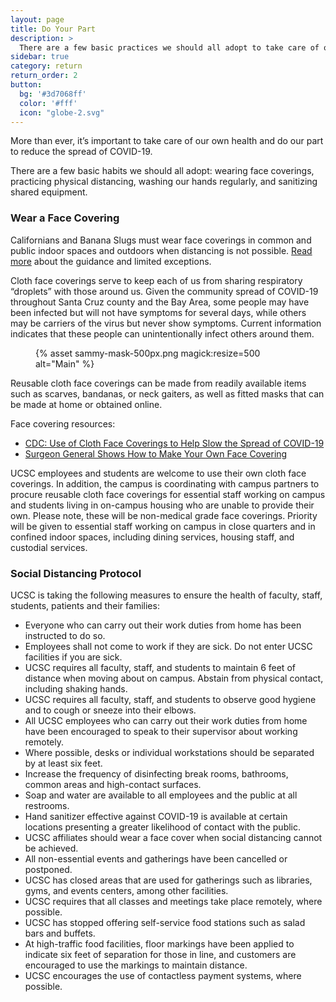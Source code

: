 ```yaml
---
layout: page
title: Do Your Part
description: >
  There are a few basic practices we should all adopt to take care of ourselves—and our community. 
sidebar: true
category: return
return_order: 2
button:
  bg: '#3d7068ff'
  color: '#fff'
  icon: "globe-2.svg"
---
```


More than ever, it’s important to take care of our own health and do our part to reduce the spread of COVID-19. 

There are a few basic habits we should all adopt: wearing face coverings, practicing physical distancing, washing our hands regularly, and sanitizing shared equipment. 

### Wear a Face Covering
Californians and Banana Slugs must wear face coverings in common and public indoor spaces and outdoors when distancing is not possible. [Read more](https://www.cdph.ca.gov/Programs/CID/DCDC/CDPH%20Document%20Library/COVID-19/Guidance-for-Face-Coverings_06-18-2020.pdf) about the guidance and limited exceptions. 

Cloth face coverings serve to keep each of us from sharing respiratory “droplets” with those around us. Given the community spread of COVID-19 throughout Santa Cruz county and the Bay Area, some people may have been infected but will not have symptoms for several days, while others may be carriers of the virus but never show symptoms. Current information indicates that these people can unintentionally infect others around them.

<figure class="inline-image right">
{% asset sammy-mask-500px.png magick:resize=500 alt="Main" %}</figure>

Reusable cloth face coverings can be made from readily available items such as scarves, bandanas, or neck gaiters, as well as fitted masks that can be made at home or obtained online. 

Face covering resources: 

* [CDC: Use of Cloth Face Coverings to Help Slow the Spread of COVID-19](https://www.cdc.gov/coronavirus/2019-ncov/prevent-getting-sick/diy-cloth-face-coverings.html)
* [Surgeon General Shows How to Make Your Own Face Covering](https://youtu.be/tPx1yqvJgf4)

UCSC employees and students are welcome to use their own cloth face coverings. In addition, the campus is coordinating with campus partners to procure reusable cloth face coverings for essential staff working on campus and students living in on-campus housing who are unable to provide their own. Please note, these will be non-medical grade face coverings.  Priority will be given to essential staff working on campus in close quarters and in confined indoor spaces, including dining services, housing staff, and custodial services.

### Social Distancing Protocol
UCSC is taking the following measures to ensure the health of faculty, staff, students, patients and their families:

* Everyone who can carry out their work duties from home has been instructed to do so.
* Employees shall not come to work if they are sick. Do not enter UCSC facilities if you are sick. 
* UCSC requires all faculty, staff, and students to maintain 6 feet of distance when moving about on campus. Abstain from physical contact, including shaking hands.
* UCSC requires all faculty, staff, and students to observe good hygiene and to cough or sneeze into their elbows.
* All UCSC employees who can carry out their work duties from home have been encouraged to speak to their supervisor about working remotely.
* Where possible, desks or individual workstations should be separated by at least six feet.
* Increase the frequency of disinfecting break rooms, bathrooms, common areas and high-contact surfaces.
* Soap and water are available to all employees and the public at all restrooms. 
* Hand sanitizer effective against COVID-19 is available at certain locations presenting a greater likelihood of contact with the public.
* UCSC affiliates should wear a face cover when social distancing cannot be achieved.
* All non-essential events and gatherings have been cancelled or postponed. 
* UCSC has closed areas that are used for gatherings such as libraries, gyms, and events centers, among other facilities.
* UCSC requires that all classes and meetings take place remotely, where possible.
* UCSC has stopped offering self-service food stations such as salad bars and buffets.
* At high-traffic food facilities, floor markings have been applied to indicate six feet of separation for those in line, and customers are encouraged to use the markings to maintain distance.
* UCSC encourages the use of contactless payment systems, where possible.

